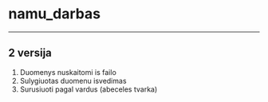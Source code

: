 # namu_darbas
---

## 2 versija

1. Duomenys nuskaitomi is failo
2. Sulygiuotas duomenu isvedimas
3. Surusiuoti pagal vardus (abeceles tvarka)
